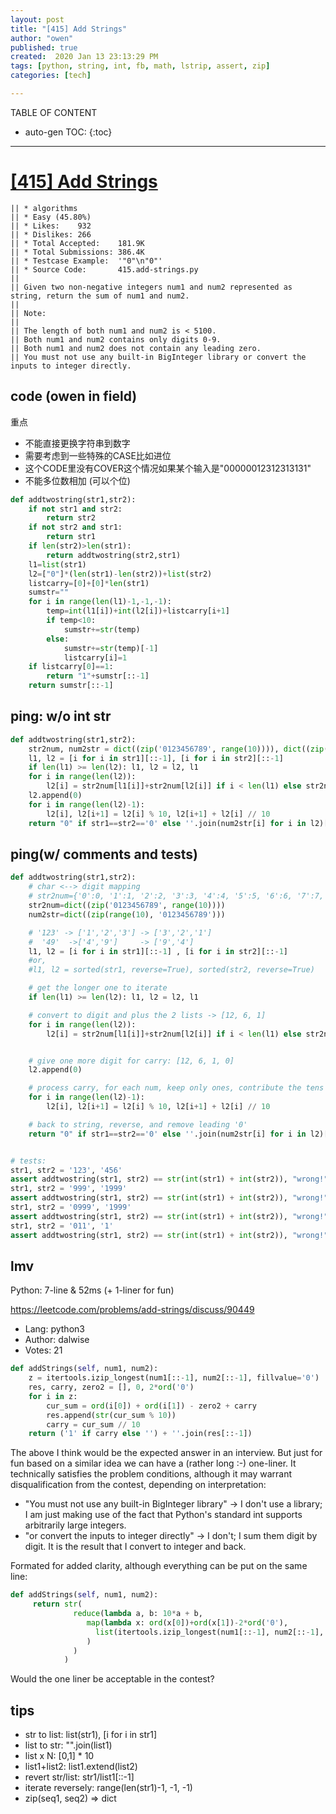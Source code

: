 ```yaml
---
layout: post
title: "[415] Add Strings"
author: "owen"
published: true
created:  2020 Jan 13 23:13:29 PM
tags: [python, string, int, fb, math, lstrip, assert, zip]
categories: [tech]

---
```


TABLE OF CONTENT

* auto-gen TOC:
{:toc}

- - -

# [[415] Add Strings](https://leetcode.com/problems/add-strings/description/)

    || * algorithms
    || * Easy (45.80%)
    || * Likes:    932
    || * Dislikes: 266
    || * Total Accepted:    181.9K
    || * Total Submissions: 386.4K
    || * Testcase Example:  '"0"\n"0"'
    || * Source Code:       415.add-strings.py
    || 
    || Given two non-negative integers num1 and num2 represented as string, return the sum of num1 and num2.
    || 
    || Note:
    || 
    || The length of both num1 and num2 is < 5100.
    || Both num1 and num2 contains only digits 0-9.
    || Both num1 and num2 does not contain any leading zero.
    || You must not use any built-in BigInteger library or convert the inputs to integer directly.

## code (owen in field)

重点

- 不能直接更换字符串到数字
- 需要考虑到一些特殊的CASE比如进位 
- 这个CODE里没有COVER这个情况如果某个输入是"00000012312313131"
- 不能多位数相加 (可以个位)

```python
def addtwostring(str1,str2):
    if not str1 and str2:
        return str2
    if not str2 and str1:
        return str1
    if len(str2)>len(str1):
        return addtwostring(str2,str1)
    l1=list(str1)
    l2=["0"]*(len(str1)-len(str2))+list(str2)
    listcarry=[0]+[0]*len(str1)
    sumstr=""
    for i in range(len(l1)-1,-1,-1):
        temp=int(l1[i])+int(l2[i])+listcarry[i+1]
        if temp<10:
            sumstr+=str(temp)
        else:
            sumstr+=str(temp)[-1]
            listcarry[i]=1
    if listcarry[0]==1:
        return "1"+sumstr[::-1]
    return sumstr[::-1]
```

## ping: w/o int str

```python
def addtwostring(str1,str2):
    str2num, num2str = dict((zip('0123456789', range(10)))), dict((zip(range(10), '0123456789')))
    l1, l2 = [i for i in str1][::-1], [i for i in str2][::-1]
    if len(l1) >= len(l2): l1, l2 = l2, l1
    for i in range(len(l2)):
        l2[i] = str2num[l1[i]]+str2num[l2[i]] if i < len(l1) else str2num[l2[i]]
    l2.append(0)
    for i in range(len(l2)-1):
        l2[i], l2[i+1] = l2[i] % 10, l2[i+1] + l2[i] // 10
    return "0" if str1==str2=='0' else ''.join(num2str[i] for i in l2)[::-1].lstrip('0')
```

## ping(w/ comments and tests)

```python
def addtwostring(str1,str2):
    # char <--> digit mapping
    # str2num={'0':0, '1':1, '2':2, '3':3, '4':4, '5':5, '6':6, '7':7, '8':8, '9':9}
    str2num=dict((zip('0123456789', range(10))))
    num2str=dict((zip(range(10), '0123456789')))

    # '123' -> ['1','2','3'] -> ['3','2','1']
    #  '49'  ->['4','9']     -> ['9','4']
    l1, l2 = [i for i in str1][::-1] , [i for i in str2][::-1]
    #or, 
    #l1, l2 = sorted(str1, reverse=True), sorted(str2, reverse=True)

    # get the longer one to iterate
    if len(l1) >= len(l2): l1, l2 = l2, l1

    # convert to digit and plus the 2 lists -> [12, 6, 1]
    for i in range(len(l2)):
        l2[i] = str2num[l1[i]]+str2num[l2[i]] if i < len(l1) else str2num[l2[i]]


    # give one more digit for carry: [12, 6, 1, 0]
    l2.append(0)

    # process carry, for each num, keep only ones, contribute the tens
    for i in range(len(l2)-1):
        l2[i], l2[i+1] = l2[i] % 10, l2[i+1] + l2[i] // 10

    # back to string, reverse, and remove leading '0'
    return "0" if str1==str2=='0' else ''.join(num2str[i] for i in l2)[::-1].lstrip('0')


# tests:
str1, str2 = '123', '456'
assert addtwostring(str1, str2) == str(int(str1) + int(str2)), "wrong!"
str1, str2 = '999', '1999'
assert addtwostring(str1, str2) == str(int(str1) + int(str2)), "wrong!"
str1, str2 = '0999', '1999'
assert addtwostring(str1, str2) == str(int(str1) + int(str2)), "wrong!"
str1, str2 = '011', '1'
assert addtwostring(str1, str2) == str(int(str1) + int(str2)), "wrong!"
```

## lmv

Python: 7-line & 52ms (+ 1-liner for fun)

https://leetcode.com/problems/add-strings/discuss/90449

* Lang:    python3
* Author:  dalwise
* Votes:   21

```python
def addStrings(self, num1, num2):
    z = itertools.izip_longest(num1[::-1], num2[::-1], fillvalue='0')
    res, carry, zero2 = [], 0, 2*ord('0')
    for i in z:
        cur_sum = ord(i[0]) + ord(i[1]) - zero2 + carry
        res.append(str(cur_sum % 10))
        carry = cur_sum // 10
    return ('1' if carry else '') + ''.join(res[::-1])
```

The above I think would be the expected answer in an interview. But just for fun
based on a similar idea we can have a (rather long :-) one-liner. It technically
satisfies the problem conditions, although it may warrant disqualification from
the contest, depending on interpretation:

 - "You must not use any built-in BigInteger library" -> I don't use a library;
   I am just making use of the fact that Python's standard int supports
   arbitrarily large integers.
 - "or convert the inputs to integer directly" -> I don't; I sum them digit by
   digit. It is the result that I convert to integer and back.

Formated for added clarity, although everything can be put on the same line:

```python
def addStrings(self, num1, num2):
     return str(
              reduce(lambda a, b: 10*a + b, 
                 map(lambda x: ord(x[0])+ord(x[1])-2*ord('0'),
                   list(itertools.izip_longest(num1[::-1], num2[::-1], fillvalue='0'))[::-1]
                 ) 
              )
            )
```

Would the one liner be acceptable in the contest?


## tips

* str to list: list(str1), [i for i in str1]
* list to str: "".join(list1)
* list x N: [0,1] * 10
* list1+list2: list1.extend(list2)
* revert str/list: str1/list1[::-1]
* iterate reversely: range(len(str1)-1, -1, -1)
* zip(seq1, seq2) => dict
